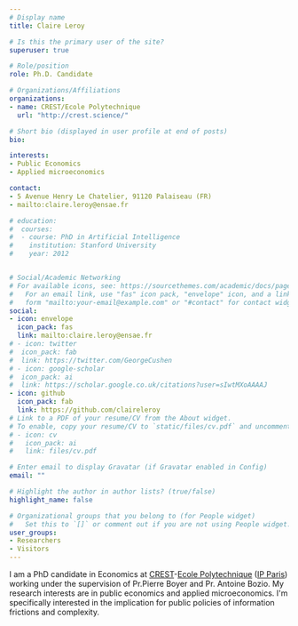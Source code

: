 ```yaml
---
# Display name
title: Claire Leroy

# Is this the primary user of the site?
superuser: true

# Role/position
role: Ph.D. Candidate

# Organizations/Affiliations
organizations:
- name: CREST/Ecole Polytechnique
  url: "http://crest.science/"

# Short bio (displayed in user profile at end of posts)
bio:

interests:
- Public Economics
- Applied microeconomics

contact:
- 5 Avenue Henry Le Chatelier, 91120 Palaiseau (FR)
- mailto:claire.leroy@ensae.fr

# education:
#  courses:
#  - course: PhD in Artificial Intelligence
#    institution: Stanford University
#    year: 2012


# Social/Academic Networking
# For available icons, see: https://sourcethemes.com/academic/docs/page-builder/#icons
#   For an email link, use "fas" icon pack, "envelope" icon, and a link in the
#   form "mailto:your-email@example.com" or "#contact" for contact widget.
social:
- icon: envelope
  icon_pack: fas
  link: mailto:claire.leroy@ensae.fr
# - icon: twitter
#  icon_pack: fab
#  link: https://twitter.com/GeorgeCushen
# - icon: google-scholar
#  icon_pack: ai
#  link: https://scholar.google.co.uk/citations?user=sIwtMXoAAAAJ
- icon: github
  icon_pack: fab
  link: https://github.com/claireleroy
# Link to a PDF of your resume/CV from the About widget.
# To enable, copy your resume/CV to `static/files/cv.pdf` and uncomment the lines below.
# - icon: cv
#   icon_pack: ai
#   link: files/cv.pdf

# Enter email to display Gravatar (if Gravatar enabled in Config)
email: ""

# Highlight the author in author lists? (true/false)
highlight_name: false

# Organizational groups that you belong to (for People widget)
#   Set this to `[]` or comment out if you are not using People widget.
user_groups:
- Researchers
- Visitors
---
```


I am a PhD candidate in Economics at [CREST](http://crest.science/)-[Ecole Polytechnique](https://www.polytechnique.edu/en) ([IP Paris](https://www.ip-paris.fr/en)) working under the supervision of Pr.Pierre Boyer and Pr. Antoine Bozio. My research interests are in public economics and applied microeconomics. I'm specifically interested in the implication for public policies of information frictions and complexity.
